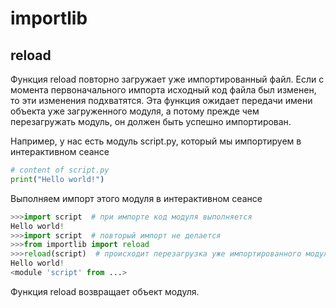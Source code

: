 # importlib

## reload

Функция reload повторно загружает уже импортированный файл. Если с момента первоначального импорта исходный код файла был изменен, то эти изменения подхватятся. Эта функция ожидает передачи имени объекта уже загруженного модуля, а потому прежде чем перезагружать модуль, он должен быть успешно импортирован.

Например, у нас есть модуль script.py, который мы импортируем в интерактивном сеансе

```python
# content of script.py
print("Hello world!")
````

Выполняем импорт этого модуля в интерактивном сеансе

```python
>>>import script  # при импорте код модуля выполняется
Hello world!
>>>import script  # повторый импорт не делается
>>>from importlib import reload
>>>reload(script)  # происходит перезагрузка уже импортированного модуля
Hello world!
<module 'script' from ...>
```

Функция reload возвращает объект модуля.
